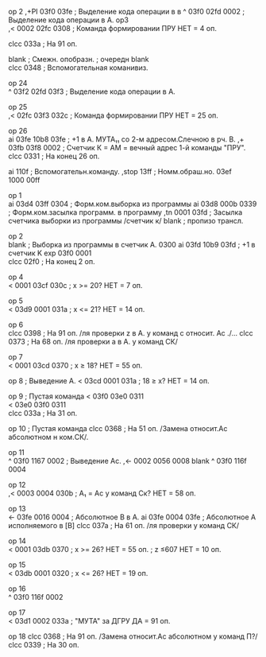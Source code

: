 op 2
,+PI      03f0 03fe    ; Выделение кода операции в в
^    03f0 02fd 0002    ; Выделение кода операции в А.
op3    
,<   0002 02fc 0308    ; Команда формировании ПРУ НЕТ = 4 оп.

clcc           033a    ; На 91 оп. 

blank    ; Смежн. опобразн. ; очередн
blank   
clcc           0348    ; Вспомогательная команивиз.

op 24    
^    03f2 02fd 03f3    ; Выделение кода операции в А. 

op 25   
,<   02fc 03f3 032c  ; Команда формировании ПРУ НЕТ = 25 оп.  

op 26    
ai   03fe 10b8 03fe    ; +1 в А. МУТА₁₁ со 2-м адресом.Слечною в рч. В.
,+   03fb 03f8 0002    ; Счетчик К = АМ = вечный адрес 1-й команды "ПРУ".
clcc           0331    ; На конец 26 оп.

ai    110f    ; Вспомогательн.команду.
,stop 13ff    ; Номм.обраш.но.
               03ef    
      1000     00ff    

op 1                  
ai  03d4 03ff 0304    ; Форм.ком.выборка из программы
ai  03d8 000b 0339    ; Форм.ком.засылка программ. в программу
,tn 0001      03fd    ; Засылка счетчика выборки из программы /счетчик к/
blank                 ; пропизо трансл.

op 2                   
blank                  ; Выборка из программы в счетчик А. 0300
ai   03fd 10b9 03fd    ; +1 в счетчик K
exp  03f0      0001    
clcc           02f0    ; На конец 2 оп.

op 4    
<    0001 03cf 030c    ; x >= 20? НЕТ = 7 оп.

op 5    
<    03d9 0001 031a    ; x <= 21? НЕТ = 14 оп. 

op 6    
clcc           0398    ; На 91 оп. /ля проверки z в А. у команд с относит. Ас ./...
clcc           0373    ; На 68 оп. /ля проверки а в А. у команд CК/

op 7    
<    0001 03cd 0370   ; x ≥ 18? НЕТ = 55 оп. 

op 8    ; Выведение А.
<    03cd 0001 031a    ; 18 ≥ x? НЕТ = 14 оп. 

op 9    ; Пустая команда
<    03f0 03e0 0311    
<    03e0 03f0 0311    
clcc           033a     ; На 31 оп.

op 10    ; Пустая команда
clcc           0368    ; На 51 оп. /Замена относит.Ас абсолютном н ком.CК/.

op 11    
^    03f0 1167 0002    ; Выведение Ас.
,<-  0002 0056 0008
blank
^    03f0 116f 0004

op 12    
,<   0003 0004 030b    ; А₁ = Ас у команд Ск? НЕТ = 58 оп.

op 13    
<-   03fe 0016 0004    ; Абсолютное В в А. 
ai   03fe 0004 03fe    ; Абсолютное А исполняемого в [B]
clcc           037a    ; На 61 оп. /ля проверки у команд CК/

op 14   
<    0001 03db 0370     ; x >= 26? НЕТ = 55 оп. ; z ≤607 НЕТ = 10 оп.

op 15    
<    03db 0001 0320    ; x <= 26? НЕТ = 19 оп. 

op 16    
^    03f0 116f 0002    

op 17    
<    03d1 0002 033a   ; "МУТА" за ДГРУ ДА = 91 оп.

op 18
clcc           0368   ; На 91 оп. /Замена относит.Ас абсолютном у команд П?/
clcc           0339   ; На 30 оп.